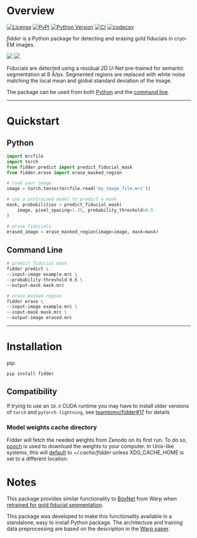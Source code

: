 # Overview

[![License](https://img.shields.io/pypi/l/fidder.svg?color=green)](https://github.com/teamtomo/fidder/raw/main/LICENSE)
[![PyPI](https://img.shields.io/pypi/v/fidder.svg?color=green)](https://pypi.org/project/fidder)
[![Python Version](https://img.shields.io/pypi/pyversions/fidder.svg?color=green)](https://python.org)
[![CI](https://github.com/teamtomo/fidder/actions/workflows/ci.yml/badge.svg)](https://github.com/teamtomo/fidder/actions/workflows/ci.yml)
[![codecov](https://codecov.io/gh/teamtomo/fidder/branch/main/graph/badge.svg)](https://codecov.io/gh/teamtomo/fidder)


*fidder* is a Python package for detecting and erasing gold fiducials in cryo-EM
images.

<script
  defer
  src="https://unpkg.com/img-comparison-slider@7/dist/index.js"
></script>


<img-comparison-slider tabindex="0">
  <img slot="first" src="https://user-images.githubusercontent.com/7307488/205206563-00944ef6-02b9-4830-9e67-86daed9ffffb.png"/>
  <img slot="second" src="https://user-images.githubusercontent.com/7307488/205206583-c9df5cdb-2034-484b-99d2-ce07827e90e3.png" />
</img-comparison-slider>

Fiducials are detected using a residual 2D U-Net pre-trained 
for semantic segmentation at 8 Å/px. Segmented regions are replaced with white 
noise matching the local mean and global standard deviation of the image.

The package can be used from both
[Python](usage/python.md)
and the
[command line](usage/command_line.md).

---

# Quickstart

## Python

```python
import mrcfile
import torch
from fidder.predict import predict_fiducial_mask
from fidder.erase import erase_masked_region

# load your image
image = torch.tensor(mrcfile.read('my_image_file.mrc'))

# use a pretrained model to predict a mask
mask, probabilities = predict_fiducial_mask(
    image, pixel_spacing=1.35, probability_threshold=0.5
)

# erase fiducials
erased_image = erase_masked_region(image=image, mask=mask)
```
## Command Line

```bash
# predict fiducial mask
fidder predict \
--input-image example.mrc \
--probability-threshold 0.5 \
--output-mask mask.mrc

# erase masked region
fidder erase \
--input-image example.mrc \
--input-mask mask.mrc \
--output-image erased.mrc

```

---

# Installation

pip:

```shell
pip install fidder
```

## Compatibility

If trying to use an `10.X` CUDA runtime you may have to install older versions of 
`torch` and `pytorch-lightning`, see 
[teamtomo/fidder#17](https://github.com/teamtomo/fidder/issues/17) for details

### Model weights cache directory
Fidder will fetch the needed weights from Zenodo on its first run. To do so, [pooch](https://www.fatiando.org/pooch/latest/index.html) is used to download the weights to your computer. In Unix-like systems, this will [default](https://www.fatiando.org/pooch/latest/api/generated/pooch.os_cache.html#pooch-os-cache) to _~/.cache/fidder_ unless XDG_CACHE_HOME is set to a different location. 

# Notes

This package provides similar functionality to 
[BoxNet](http://www.warpem.com/warp/?page_id=135) from Warp
when 
[retrained for gold fiducial segmentation](http://www.warpem.com/warp/?page_id=137).

This package was developed to make this functionality available in a standalone, 
easy to install Python package. The architecture and training data 
preprocessing are based on the description in the 
[Warp paper](https://doi.org/10.1038/s41592-019-0580-y).
